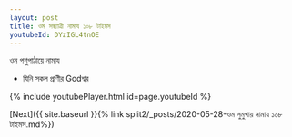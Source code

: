 ```yaml
---
layout: post
title: ওম সন্ধ্যাত্ৰী নামায ১০৮ টাইমস
youtubeId: DYzIGL4tnOE
---
```

 
 
 ওম পশুপাঠায়ে নামায  
 
 -  যিনি সকল প্রাণীর Godশ্বর 
 
  
 
  
 
 
 
 
 
 


{% include youtubePlayer.html id=page.youtubeId %}
 
[Next]({{ site.baseurl }}{% link  split2/_posts/2020-05-28-ওম সুমুখায় নামায ১০৮ টাইমস.md%})
 
